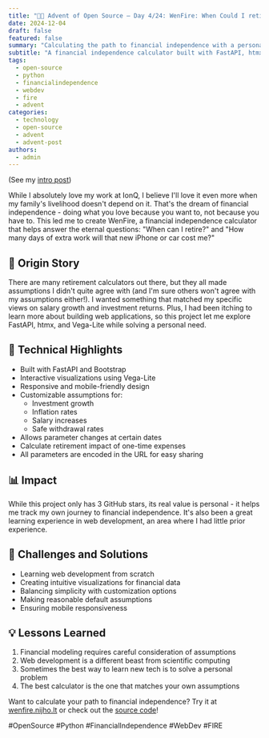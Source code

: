 ```yaml
---
title: "🎄🎁 Advent of Open Source – Day 4/24: WenFire: When Could I retire?! 🔥"
date: 2024-12-04
draft: false
featured: false
summary: "Calculating the path to financial independence with a personalized web app."
subtitle: "A financial independence calculator built with FastAPI, htmx, and Vega-Lite."
tags:
  - open-source
  - python
  - financialindependence
  - webdev
  - fire
  - advent
categories:
  - technology
  - open-source
  - advent
  - advent-post
authors:
  - admin
---
```


(See my [intro post](../))

While I absolutely love my work at IonQ, I believe I'll love it even more when my family's livelihood doesn't depend on it. That's the dream of financial independence - doing what you love because you want to, not because you have to. This led me to create WenFire, a financial independence calculator that helps answer the eternal questions: "When can I retire?" and "How many days of extra work will that new iPhone or car cost me?"

## 📖 Origin Story

There are many retirement calculators out there, but they all made assumptions I didn't quite agree with (and I'm sure others won't agree with my assumptions either!). I wanted something that matched my specific views on salary growth and investment returns. Plus, I had been itching to learn more about building web applications, so this project let me explore FastAPI, htmx, and Vega-Lite while solving a personal need.

## 🔧 Technical Highlights

- Built with FastAPI and Bootstrap
- Interactive visualizations using Vega-Lite
- Responsive and mobile-friendly design
- Customizable assumptions for:
  - Investment growth
  - Inflation rates
  - Salary increases
  - Safe withdrawal rates
- Allows parameter changes at certain dates
- Calculate retirement impact of one-time expenses
- All parameters are encoded in the URL for easy sharing

## 📊 Impact

While this project only has 3 GitHub stars, its real value is personal - it helps me track my own journey to financial independence. It's also been a great learning experience in web development, an area where I had little prior experience.

## 🎯 Challenges and Solutions

- Learning web development from scratch
- Creating intuitive visualizations for financial data
- Balancing simplicity with customization options
- Making reasonable default assumptions
- Ensuring mobile responsiveness

## 💡 Lessons Learned

1. Financial modeling requires careful consideration of assumptions
2. Web development is a different beast from scientific computing
3. Sometimes the best way to learn new tech is to solve a personal problem
4. The best calculator is the one that matches your own assumptions

Want to calculate your path to financial independence? Try it at [wenfire.nijho.lt](https://wenfire.nijho.lt/) or check out the [source code](https://github.com/basnijholt/wenfire)!

#OpenSource #Python #FinancialIndependence #WebDev #FIRE
